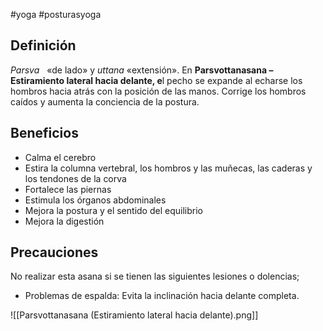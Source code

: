 #yoga #posturasyoga

## Definición

_Parsva_   «de lado» y _uttana_ «extensión». En **Parsvottanasana – Estiramiento lateral hacia delante, e**l pecho se expande al echarse los hombros hacia atrás con la posición de las manos. Corrige los hombros caídos y aumenta la conciencia de la postura.

## Beneficios

-   Calma el cerebro
-   Estira la columna vertebral, los hombros y las muñecas, las caderas y los tendones de la corva
-   Fortalece las piernas
-   Estimula los órganos abdominales
-   Mejora la postura y el sentido del equilibrio
-   Mejora la digestión

## Precauciones

No realizar esta asana si se tienen las siguientes lesiones o dolencias;

-   Problemas de espalda: Evita la inclinación hacia delante completa.

![[Parsvottanasana (Estiramiento lateral hacia delante).png]]